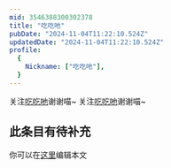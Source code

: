 ```yaml
---
mid: 3546388300302378
title: "吃吃吔"
pubDate: "2024-11-04T11:22:10.524Z"
updatedDate: "2024-11-04T11:22:10.524Z"
profile:
  {
    Nickname: ["吃吃吔"],
  }
---
```


关注[吃吃吔](https://space.bilibili.com/3546388300302378)谢谢喵~ 关注[吃吃吔](https://space.bilibili.com/3546388300302378)谢谢喵~

## 此条目有待补充
你可以在[这里](https://github.com/Yuhanawa/VTuber.ICU-Content/edit/master/v/吃吃吔/index.md)编辑本文
